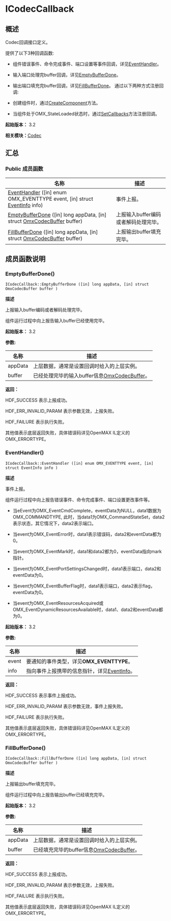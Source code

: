 # ICodecCallback


## 概述

Codec回调接口定义。

提供了以下3种回调函数:

- 组件错误事件、命令完成事件、端口设置等事件回调，详见[EventHandler](#eventhandler)。

- 输入端口处理完buffer回调，详见[EmptyBufferDone](#emptybufferdone)。

- 输出端口填充完buffer回调，详见[FillBufferDone](#fillbufferdone)。 通过以下两种方式注册回调:

- 创建组件时，通过[CreateComponent](interface_i_codec_component_manager_v10.md#createcomponent)方法。

- 当组件处于OMX_StateLoaded状态时，通过[SetCallbacks](interface_i_codec_component_v10.md#setcallbacks)方法注册回调。

**起始版本：** 3.2

**相关模块：**[Codec](_codec_v10.md)


## 汇总


### Public 成员函数

| 名称 | 描述 | 
| -------- | -------- |
| [EventHandler](#eventhandler) ([in] enum OMX_EVENTTYPE event, [in] struct [EventInfo](_event_info_v10.md) info) | 事件上报。  | 
| [EmptyBufferDone](#emptybufferdone) ([in] long appData, [in] struct [OmxCodecBuffer](_omx_codec_buffer_v10.md) buffer) | 上报输入buffer编码或者解码处理完毕。  | 
| [FillBufferDone](#fillbufferdone) ([in] long appData, [in] struct [OmxCodecBuffer](_omx_codec_buffer_v10.md) buffer) | 上报输出buffer填充完毕。  | 


## 成员函数说明


### EmptyBufferDone()

```
ICodecCallback::EmptyBufferDone ([in] long appData, [in] struct OmxCodecBuffer buffer )
```
**描述**

上报输入buffer编码或者解码处理完毕。

组件运行过程中向上报告输入buffer已经使用完毕。

**起始版本：** 3.2

**参数:**

| 名称 | 描述 | 
| -------- | -------- |
| appData | 上层数据，通常是设置回调时给入的上层实例。  | 
| buffer | 已经处理完毕的输入buffer信息[OmxCodecBuffer](_omx_codec_buffer_v10.md)。 | 

**返回：**

HDF_SUCCESS 表示上报成功。

HDF_ERR_INVALID_PARAM 表示参数无效，上报失败。

HDF_FAILURE 表示执行失败。

其他值表示底层返回失败，具体错误码详见OpenMAX IL定义的OMX_ERRORTYPE。


### EventHandler()

```
ICodecCallback::EventHandler ([in] enum OMX_EVENTTYPE event, [in] struct EventInfo info )
```
**描述**

事件上报。

组件运行过程中向上报告错误事件、命令完成事件、端口设置更改事件等。

- 当eEvent为OMX_EventCmdComplete，eventData为NULL，data1数据为OMX_COMMANDTYPE, 此时，当data1为OMX_CommandStateSet，data2表示状态，其它情况下，data2表示端口。

- 当event为OMX_EventError时，data1表示错误码，data2和eventData都为0。

- 当event为OMX_EventMark时，data1和data2都为0，eventData指向mark指针。

- 当event为OMX_EventPortSettingsChanged时，data1表示端口，data2和eventData为0。

- 当event为OMX_EventBufferFlag时，data1表示端口，data2表示flag，eventData为0。

- 当event为OMX_EventResourcesAcquired或OMX_EventDynamicResourcesAvailable时，data1、data2和eventData都为0。

**起始版本：** 3.2

**参数:**

| 名称 | 描述 | 
| -------- | -------- |
| event | 要通知的事件类型，详见**OMX_EVENTTYPE**。  | 
| info | 指向事件上报携带的信息指针，详见[EventInfo](_event_info_v10.md)。 | 

**返回：**

HDF_SUCCESS 表示事件上报成功。

HDF_ERR_INVALID_PARAM 表示参数无效，事件上报失败。

HDF_FAILURE 表示执行失败。

其他值表示底层返回失败，具体错误码详见OpenMAX IL定义的OMX_ERRORTYPE。


### FillBufferDone()

```
ICodecCallback::FillBufferDone ([in] long appData, [in] struct OmxCodecBuffer buffer )
```
**描述**

上报输出buffer填充完毕。

组件运行过程中向上报告输出buffer已经填充完毕。

**起始版本：** 3.2

**参数:**

| 名称 | 描述 | 
| -------- | -------- |
| appData | 上层数据，通常是设置回调时给入的上层实例。  | 
| buffer | 已经填充完毕的buffer信息[OmxCodecBuffer](_omx_codec_buffer_v10.md)。 | 

**返回：**

HDF_SUCCESS 表示上报成功。

HDF_ERR_INVALID_PARAM 表示参数无效，上报失败。

HDF_FAILURE 表示执行失败。

其他值表示底层返回失败，具体错误码详见OpenMAX IL定义的OMX_ERRORTYPE。
